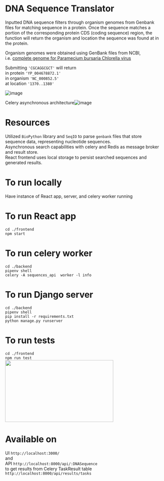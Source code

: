 # DNA Sequence Translator
Inputted DNA sequence filters through organism genomes from Genbank files for matching sequence in a protein. Once the sequence matches a portion of the corresponding protein CDS (coding sequence) region, the function will return the organism and location the sequence was found at in the protein.


Organism genomes were obtained using GenBank files from NCBI, <br/> i.e. [complete genome for Paramecium bursaria Chlorella virus](https://www.ncbi.nlm.nih.gov/nuccore/NC_000852.5)


Submitting ``'CGCAGGCGCT'`` will return <br/> 
in protein ``'YP_004678872.1'`` <br/> 
in organism ``'NC_000852.5'`` <br/>
at location ``'1370..1380'``

![image](https://user-images.githubusercontent.com/55855284/148847834-a8e479e4-ac90-4d03-835d-bc0a6ae17f34.png)

Celery asynchronous architecture![image](https://user-images.githubusercontent.com/55855284/147893245-450e234e-c266-462a-b1b0-279c01837733.png)


# Resources
Utilized `BioPython` library and `SeqIO` to parse `genbank` files that store sequence data, representing nucleotide sequences. <br/> 
Asynchronous search capabilities with celery and Redis as message broker and result store. <br/> 
React frontend uses local storage to persist searched sequences and generated results.

# To run locally
Have instance of React app, server, and celery worker running

# To run React app
``cd ./frontend`` <br/>
``npm start``

# To run celery worker
``cd ./backend`` <br/>
``pipenv shell`` <br/>
``celery -A sequences_api  worker -l info``

# To run Django server
``cd ./backend`` <br/>
``pipenv shell`` <br/>
``pip install -r requirements.txt`` <br/>
``python manage.py runserver``

# To run tests
``cd ./frontend`` <br/>
``npm run test`` <br/>
<img src="https://user-images.githubusercontent.com/55855284/148110251-ab88919d-d765-4ffd-a1a5-48a2feab156e.png" width="350" height="200" />

# Available on
UI ``http://localhost:3000/`` <br/> and <br/> 
API ``http://localhost:8000/api/:DNASequence``
<br/> to get results from Celery TaskResult table <br/> 
 ``http://localhost:8000/api/results/tasks``
